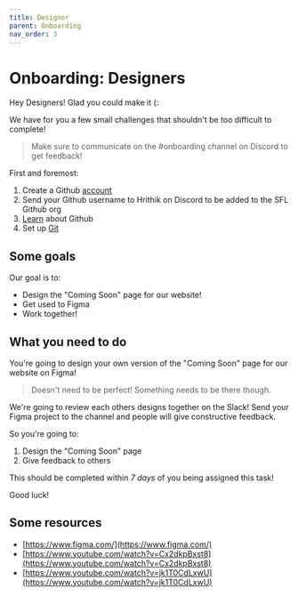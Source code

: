 ```yaml
---
title: Designer
parent: Onboarding
nav_order: 3
---
```


# Onboarding: Designers

Hey Designers! Glad you could make it (:

We have for you a few small challenges that shouldn't be too difficult to complete!

> Make sure to communicate on the #onboarding channel on Discord to get feedback!

First and foremost:

1. Create a Github [account](https://docs.github.com/en/github/getting-started-with-github/signing-up-for-a-new-github-account)
2. Send your Github username to Hrithik on Discord to be added to the SFL Github org
3. [Learn](https://docs.github.com/en/github/getting-started-with-github/git-and-github-learning-resources) about Github
4. Set up [Git](https://docs.github.com/en/github/getting-started-with-github/set-up-git)

## Some goals

Our goal is to:

-   Design the "Coming Soon" page for our website!
-   Get used to Figma
-   Work together!

## What you need to do

You're going to design your own version of the "Coming Soon" page for our website on Figma!

> Doesn't need to be perfect! Something needs to be there though.

We're going to review each others designs together on the Slack!
Send your Figma project to the channel and people will give constructive feedback.

So you're going to:

1. Design the "Coming Soon" page
2. Give feedback to others

This should be completed within _7 days_ of you being assigned this task!

Good luck!

## Some resources

-   [https://www.figma.com/](https://www.figma.com/)
-   [https://www.youtube.com/watch?v=Cx2dkpBxst8](https://www.youtube.com/watch?v=Cx2dkpBxst8)
-   [https://www.youtube.com/watch?v=jk1T0CdLxwU](https://www.youtube.com/watch?v=jk1T0CdLxwU)
